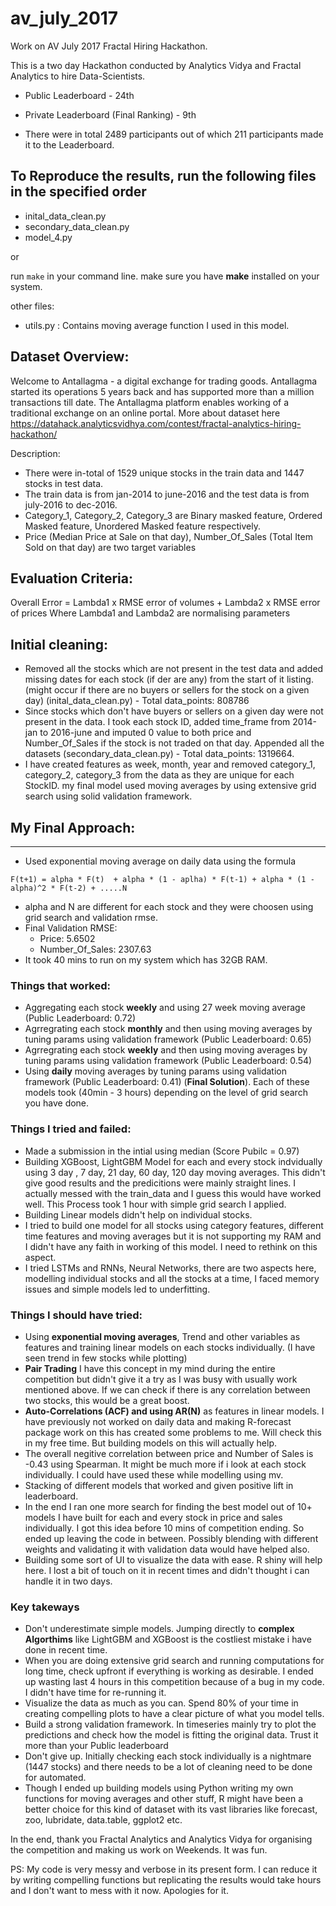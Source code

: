 # av_july_2017
Work on AV July 2017 Fractal Hiring Hackathon.

This is a two day Hackathon conducted by Analytics Vidya and Fractal Analytics to hire Data-Scientists.

- Public Leaderboard - 24th
- Private Leaderboard (Final Ranking) - 9th

- There were in total 2489 participants out of which 211 participants made it to the Leaderboard.


## To Reproduce the results, run the following files in the specified order
- inital_data_clean.py
- secondary_data_clean.py
- model_4.py

or

run ```make``` in your command line. make sure you have **make** installed on your system.

other files:
- utils.py : Contains moving average function I used in this model.

## Dataset Overview:
Welcome to Antallagma - a digital exchange for trading goods. Antallagma started its operations 5 years back and has supported more than a million transactions till date. The Antallagma platform enables working of a traditional exchange on an online portal.  More about dataset here https://datahack.analyticsvidhya.com/contest/fractal-analytics-hiring-hackathon/

Description:
  - There were in-total of 1529 unique stocks in the train data and 1447 stocks in test data.
  - The train data is from jan-2014 to june-2016 and the test data is from july-2016 to dec-2016.
  - Category_1, Category_2, Category_3 are Binary masked feature, Ordered Masked feature, Unordered Masked feature respectively.
  - Price (Median Price at Sale on that day), Number_Of_Sales (Total Item Sold on that day) are two target variables


## Evaluation Criteria:
Overall Error = Lambda1 x RMSE error of volumes + Lambda2 x RMSE error of prices Where Lambda1 and Lambda2 are normalising parameters

## Initial cleaning:
- Removed all the stocks which are not present in the test data and added missing dates for each stock (if der are any) from the start of it listing. (might occur if there are no buyers or sellers for the stock on a given day) (inital_data_clean.py) - Total data_points: 808786
- Since stocks which don't have buyers or sellers on a given day were not present in the data. I took each stock ID, added time_frame from 2014-jan to 2016-june and imputed 0 value to both price and Number_Of_Sales if the stock is not traded on that day. Appended all the datasets (secondary_data_clean.py) - Total data_points: 1319664.
- I have created features as week, month, year and removed category_1, category_2, category_3 from the data as they are unique for each StockID. my final model used moving averages by using extensive grid search using solid validation framework.

## My Final Approach:
---------------------
- Used exponential moving average on daily data using the formula
```
F(t+1) = alpha * F(t)  + alpha * (1 - aplha) * F(t-1) + alpha * (1 - alpha)^2 * F(t-2) + .....N
```
- alpha and N are different for each stock and they were choosen using grid search and validation rmse.
- Final Validation RMSE:
  - Price: 5.6502
  - Number_Of_Sales: 2307.63
- It took 40 mins to run on my system which has 32GB RAM.



### Things that worked:
- Aggregating each stock **weekly** and using 27 week moving average (Public Leaderboard: 0.72)
- Agrregrating each stock **monthly** and then using moving averages by tuning params using validation framework
(Public Leaderboard: 0.65)
- Agrregrating each stock **weekly** and then using moving averages by tuning params using validation framework (Public Leaderboard: 0.54)
- Using **daily** moving averages by tuning params using validation framework (Public Leaderboard: 0.41) (**Final Solution**). Each of these models took (40min - 3 hours) depending on the level of grid search you have done.

### Things I tried and failed:
- Made a submission in the intial using median (Score Pubilc = 0.97)
- Building XGBoost, LightGBM Model for each and every stock indvidually using 3 day , 7 day, 21 day, 60 day, 120 day moving averages. This didn't give good results and the predicitions were mainly straight lines. I actually messed with the train_data and I guess this would have worked well. This Process took 1 hour with simple grid search I applied.
- Building Linear models didn't help on individual stocks.
- I tried to build one model for all stocks using category features, different time features and moving averages but it is not supporting my RAM and I didn't have any faith in working of this model. I need to rethink on this aspect.
- I tried LSTMs and RNNs, Neural Networks, there are two aspects here, modelling individual stocks and all the stocks at a time, I faced memory issues and simple models led to underfitting.

### Things I should have tried:
- Using **exponential moving averages**, Trend and other variables as features and training linear models on each stocks individually. (I have seen trend in few stocks while plotting)
- **Pair Trading** I have this concept in my mind during the entire competition but didn't give it a try as I was busy with usually work mentioned above. If we can check if there is any correlation between two stocks, this would be a great boost.
- **Auto-Correlations (ACF) and using AR(N)** as features in linear models. I have previously not worked on daily data and making R-forecast package work on this has created some problems to me. Will check this in my free time. But building models on this will actually help.
- The overall negitive correlation between price and Number of Sales is -0.43 using Spearman. It might be much more if i look at each stock individually. I could have used these while modelling using mv.
- Stacking of different models that worked and given positive lift in leaderboard.
- In the end I ran one more search for finding the best model out of 10+ models I have built for each and every stock in price and sales individually. I got this idea before 10 mins of competition ending. So ended up leaving the code in between. Possibly blending with different weights and validating it with validation data would have helped also. 
- Building some sort of UI to visualize the data with ease. R shiny will help here. I lost a bit of touch on it in recent times and didn't thought i can handle it in two days.

### Key takeways
- Don't underestimate simple models. Jumping directly to **complex Algorthims** like LightGBM and XGBoost is the costliest mistake i have done in recent time.
- When you are doing extensive grid search and running computations for long time, check upfront if everything is working as desirable. I ended up wasting last 4 hours in this competition because of a bug in my code. I didn't have time for re-running it.
- Visualize the data as much as you can. Spend 80% of your time in creating compelling plots to have a clear picture of what you model tells.
- Build a strong validation framework. In timeseries mainly try to plot the predictions and check how the model is fitting the original data. Trust it more than your Public leaderboard
- Don't give up. Initially checking each stock individually is a nightmare (1447 stocks) and there needs to be a lot of cleaning need to be done for automated.
- Though I ended up building models using Python writing my own functions for moving averages and other stuff, R might have been a better choice for this kind of dataset with its vast libraries like forecast, zoo, lubridate, data.table, ggplot2 etc.


In the end, thank you Fractal Analytics and Analytics Vidya for organising the competition and making us work on Weekends. It was fun.

PS: My code is very messy and verbose in its present form. I can reduce it by writing compelling functions but replicating the results would take hours and I don't want to mess with it now. Apologies for it.
